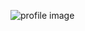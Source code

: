 ![profile image](https://avatars0.githubusercontent.com/u/69540714?s=400&u=b3f6db5c544863e4475c946f909998757923a870&v=4)
